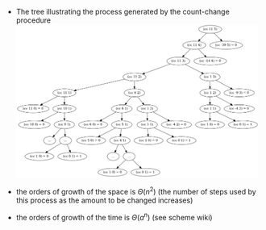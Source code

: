 - The tree illustrating the process generated by the count-change procedure
![ex-1.14](images/ex-1.14.png)

- the orders of growth of the space is $\Theta(n^2)$ (the number of steps used by this process as the amount to be changed increases)
- the orders of growth of the time is $\Theta(a^n)$ (see scheme wiki)
